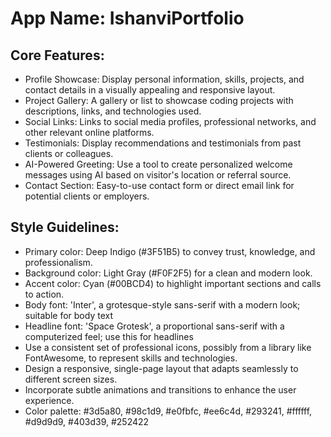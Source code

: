 # **App Name**: IshanviPortfolio

## Core Features:

- Profile Showcase: Display personal information, skills, projects, and contact details in a visually appealing and responsive layout.
- Project Gallery: A gallery or list to showcase coding projects with descriptions, links, and technologies used.
- Social Links: Links to social media profiles, professional networks, and other relevant online platforms.
- Testimonials: Display recommendations and testimonials from past clients or colleagues.
- AI-Powered Greeting: Use a tool to create personalized welcome messages using AI based on visitor's location or referral source.
- Contact Section: Easy-to-use contact form or direct email link for potential clients or employers.

## Style Guidelines:

- Primary color: Deep Indigo (#3F51B5) to convey trust, knowledge, and professionalism.
- Background color: Light Gray (#F0F2F5) for a clean and modern look.
- Accent color: Cyan (#00BCD4) to highlight important sections and calls to action.
- Body font: 'Inter', a grotesque-style sans-serif with a modern look; suitable for body text
- Headline font: 'Space Grotesk', a proportional sans-serif with a computerized feel; use this for headlines
- Use a consistent set of professional icons, possibly from a library like FontAwesome, to represent skills and technologies.
- Design a responsive, single-page layout that adapts seamlessly to different screen sizes.
- Incorporate subtle animations and transitions to enhance the user experience.
- Color palette: #3d5a80, #98c1d9, #e0fbfc, #ee6c4d, #293241, #ffffff, #d9d9d9, #403d39, #252422